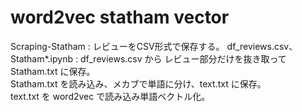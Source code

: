 # word2vec statham vector

Scraping-Statham : レビューをCSV形式で保存する。 df_reviews.csv、<br>
Statham*.ipynb : df_reviews.csv から レビュー部分だけを抜き取って　Statham.txt に保存。<br>
                 Statham.txt を読み込み、メカブで単語に分け、text.txt に保存。<br>
                 text.txt を word2vec で読み込み単語ベクトル化。                 
